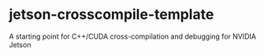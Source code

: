 # jetson-crosscompile-template
A starting point for C++/CUDA cross-compilation and debugging for NVIDIA Jetson
